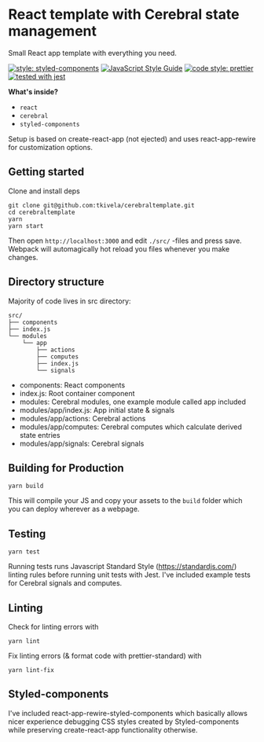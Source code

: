 # React template with Cerebral state management

Small React app template with everything you need.

[![style: styled-components](https://img.shields.io/badge/style-%F0%9F%92%85%20styled--components-orange.svg?colorB=daa357&colorA=db748e)](https://github.com/styled-components/styled-components)
[![JavaScript Style Guide](https://img.shields.io/badge/code_style-standard-brightgreen.svg)](https://standardjs.com)
[![code style: prettier](https://img.shields.io/badge/code_style-prettier-ff69b4.svg?style=flat-square)](https://github.com/prettier/prettier)
[![tested with jest](https://img.shields.io/badge/tested_with-jest-99424f.svg)](https://github.com/facebook/jest)

**What's inside?**

* `react`
* `cerebral`
* `styled-components`

Setup is based on create-react-app (not ejected) and uses react-app-rewire for customization options.

## Getting started

Clone and install deps

```
git clone git@github.com:tkivela/cerebraltemplate.git
cd cerebraltemplate
yarn
yarn start
```

Then open `http://localhost:3000` and edit `./src/` -files and press save. Webpack 
will automagically hot reload you files whenever you make changes.

## Directory structure

Majority of code lives in src directory:

```
src/
├── components
├── index.js
└── modules
    └── app
        ├── actions
        ├── computes
        ├── index.js
        └── signals
```

* components: React components
* index.js: Root container component
* modules: Cerebral modules, one example module called app included
* modules/app/index.js: App initial state & signals 
* modules/app/actions: Cerebral actions
* modules/app/computes: Cerebral computes which calculate derived state entries
* modules/app/signals: Cerebral signals

## Building for Production

```
yarn build
```

This will compile your JS and copy your assets to the `build` folder which
you can deploy wherever as a webpage.

## Testing

```
yarn test
```

Running tests runs Javascript Standard Style (https://standardjs.com/) linting rules before running unit tests with Jest.
I've included example tests for Cerebral signals and computes.

## Linting
Check for linting errors with
```
yarn lint
```

Fix linting errors (& format code with prettier-standard) with
```
yarn lint-fix
```


## Styled-components

I've included react-app-rewire-styled-components which basically allows nicer experience debugging CSS styles created by Styled-components while preserving create-react-app functionality otherwise.
